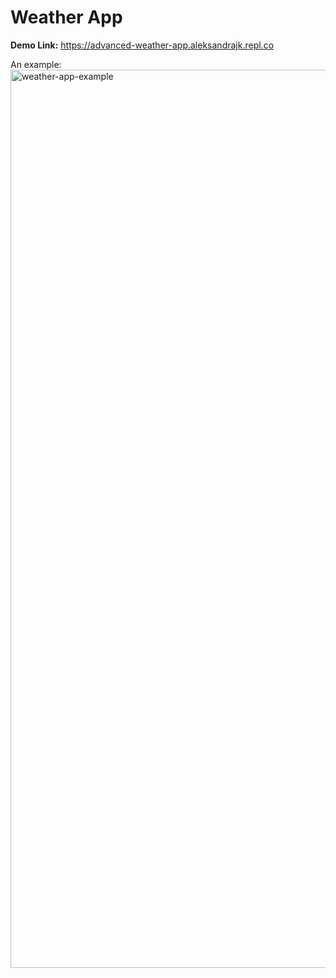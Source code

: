 # Weather App

**Demo Link:** https://advanced-weather-app.aleksandrajk.repl.co  

An example:
<img width="1437" alt="weather-app-example" src="https://user-images.githubusercontent.com/55165756/213103731-d953ebbb-3a03-4749-9521-eb8c0c2c8644.png">
